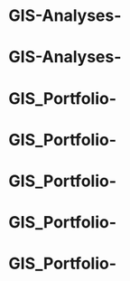 # GIS-Analyses-
# GIS-Analyses-
# GIS_Portfolio-
# GIS_Portfolio-
# GIS_Portfolio-
# GIS_Portfolio-
# GIS_Portfolio-
